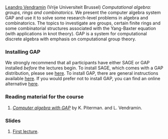 [Leandro Vendramin](https://vendramin.github.io) (Vrije Universiteit Brussel)
_Computational algebra: groups, rings and combinatorics_. We present the computer algebra system GAP and use it to solve some research-level problems in algebra and combinatorics. The topics to investigate are groups, certain finite rings and some combinatorial structures associated with the Yang-Baxter equation (with applications in knot theory).  GAP is a system for computational discrete algebra with emphasis on computational group theory. 


### Installing GAP ###

We strongly recommend that all participants have either SAGE or GAP installed _before_ 
the lectures begin. To install SAGE, which comes with a GAP distribution,
please see [here](https://doc.sagemath.org/html/en/installation/index.html). To install GAP, 
there are general instructions available [here](https://www.gap-system.org/Download/index.html). 
If you would prefer not to install GAP, you can find an online alternative 
[here](https://github.com/gap-system/try-gap-in-jupyter).

### Reading material for the course ###

1. [_Computer algebra with GAP_](vendramin/gap.pdf) by K. Piterman. and L. Vendramin. 

### Slides

1. [First lecture](vendramin/lecture1.pdf).
